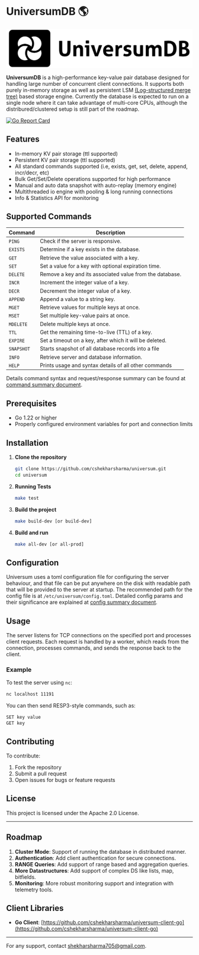 
# UniversumDB  🌎

![Alt Text](./docs/files/universumlogo.png)


**UniversumDB** is a high-performance key-value pair database designed for handling large number of concurrent client connections. It supports both purely in-memory storage as well as persistent LSM [(Log-structured merge tree)](https://en.wikipedia.org/wiki/Log-structured_merge-tree) based storage engine. Currently the database is expected to run on a single node where it can take advantage of multi-core CPUs, although the distribured/clustered setup is still part of the roadmap.


[![Go Report Card](https://goreportcard.com/badge/github.com/cshekharsharma/universum)](https://goreportcard.com/badge/github.com/cshekharsharma/universum)

## Features

- In-memory KV pair storage (ttl supported)
- Persistent KV pair storage (ttl supported)
- All standard commands supported (i.e, exists, get, set, delete, append, incr/decr, etc)
- Bulk Get/Set/Delete operations supported for high performance
- Manual and auto data snapshot with auto-replay (memory engine)
- Multithreaded io engine with pooling & long running connections
- Info & Statistics API for monitoring

## Supported Commands

| Command       | Description                                               |
|---------------|-----------------------------------------------------------|
| `PING`        | Check if the server is responsive.                        |
| `EXISTS`      | Determine if a key exists in the database.                |
| `GET`         | Retrieve the value associated with a key.                 |
| `SET`         | Set a value for a key with optional expiration time.      |
| `DELETE`      | Remove a key and its associated value from the database.  |
| `INCR`        | Increment the integer value of a key.                     |
| `DECR`        | Decrement the integer value of a key.                     |
| `APPEND`      | Append a value to a string key.                           |
| `MGET`        | Retrieve values for multiple keys at once.                |
| `MSET`        | Set multiple key-value pairs at once.                     |
| `MDELETE`     | Delete multiple keys at once.                             |
| `TTL`         | Get the remaining time-to-live (TTL) of a key.            |
| `EXPIRE`      | Set a timeout on a key, after which it will be deleted.   |
| `SNAPSHOT`    | Starts snapshot of all database records into a file       |
| `INFO`        | Retrieve server and database information.                 |
| `HELP`        | Prints usage and syntax details of all other commands     |

Details command syntax and request/response summary can be found at [command summary document](./docs/command-summary.md).


## Prerequisites

- Go 1.22 or higher
- Properly configured environment variables for port and connection limits

## Installation

1. **Clone the repository**
   ```bash
   git clone https://github.com/cshekharsharma/universum.git
   cd universum
   ```

2. **Running Tests**
   ```bash
   make test
   ```

3. **Build the project**
   ```bash
   make build-dev [or build-dev]
   ```

4. **Build and run**
   ```bash
   make all-dev [or all-prod]


## Configuration

Universum uses a toml configuration file for configuring the server behaviour, and that file can be put anywhere on the disk with readable path that will be provided to the server at startup. The recommended path for the config file is at `/etc/universum/config.toml`.
Detailed config params and their significance are explained at [config summary document](./docs/config-summary.md).


## Usage

The server listens for TCP connections on the specified port and processes client requests. Each request is handled by a worker, which reads from the connection, processes commands, and sends the response back to the client.

### Example

To test the server using `nc`:
```bash
nc localhost 11191
```

You can then send RESP3-style commands, such as:
```
SET key value
GET key
```


## Contributing

To contribute:
1. Fork the repository
2. Submit a pull request
3. Open issues for bugs or feature requests

## License

This project is licensed under the Apache 2.0 License.

---

## Roadmap

1. **Cluster Mode**: Support of running the database in distributed manner.
2. **Authentication**: Add client authentication for secure connections.
3. **RANGE Queries**: Add support of range based and aggregation queries.
4. **More Datastructures**: Add support of complex DS like lists, map, bitfields.
5. **Monitoring**: More robust monitoring support and integration with telemetry tools.


## Client Libraries

- **Go Client**: [https://github.com/cshekharsharma/universum-client-go](https://github.com/cshekharsharma/universum-client-go)

----

For any support, contact [shekharsharma705@gmail.com](mailto:shekharsharma705@gmail.com).

